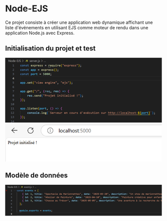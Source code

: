 # Node-EJS 

Ce projet consiste à créer une application web dynamique affichant une liste d'événements en utilisant EJS comme moteur de rendu dans une application Node.js avec Express.

## Initialisation du projet et test 
![alt text](image.png)
![alt text](image-1.png)

## Modèle de données 
![alt text](image-2.png)